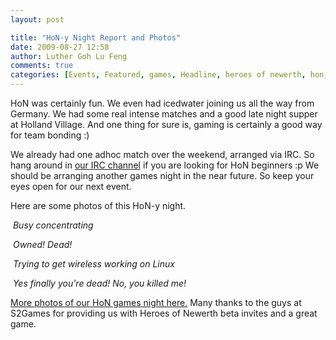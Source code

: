 ```yaml
---
layout: post

title: "HoN-y Night Report and Photos"
date: 2009-08-27 12:58
author: Luther Goh Lu Feng
comments: true
categories: [Events, Featured, games, Headline, heroes of newerth, hon, Photos]
---
```

HoN was certainly fun. We even had icedwater joining us all the way from Germany. We had some real intense matches and a good late night supper at Holland Village. And one thing for sure is, gaming is certainly a good way for team bonding :)

We already had one adhoc match over the weekend, arranged via IRC. So hang around in <a href="http://linuxnus.org/irc/">our IRC channel</a> if you are looking for HoN beginners :p We should be arranging another games night in the near future. So keep your eyes open for our next event.

Here are some photos of this HoN-y night.

<a href="http://www.flickr.com/photos/ruiwen/3859904010/"><img class="alignnone" title="Busy concentrating" src="http://farm3.static.flickr.com/2665/3859904010_2e70003603.jpg " alt="" /></a>
<em>Busy concentrating</em>

<a href="http://www.flickr.com/photos/ruiwen/3859897636/"><img class="alignnone" title="Owned! Dead!" src="http://farm3.static.flickr.com/2563/3859897636_9054fce8d5.jpg " alt="" /></a>
<em>Owned! Dead!</em>

<a href="http://www.flickr.com/photos/ruiwen/3859870220/"><img class="alignnone" title="Trying to get wireless working on Linux" src="http://farm4.static.flickr.com/3484/3859870220_67725498c7.jpg" alt="" /></a>
<em>Trying to get wireless working on Linux</em>

<a href="http://www.flickr.com/photos/ruiwen/3859888472/"><img class="alignnone" title="Yes finally you're dead! No, you killed me!" src="http://farm3.static.flickr.com/2435/3859888472_91b5356cac.jpg" alt="" /></a>
<em>Yes finally you're dead! No, you killed me!</em>

<em><span style="font-style: normal;"><a href="http://www.flickr.com/photos/ruiwen/sets/72157622026623197/">More photos of our HoN games night here.</a> Many thanks to the guys at S2Games for providing us with Heroes of Newerth beta invites and a great game.</span></em>
